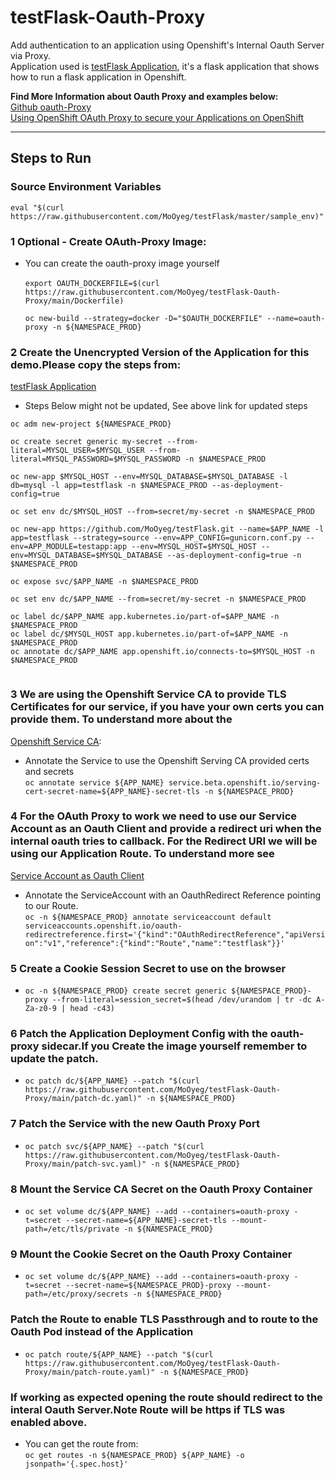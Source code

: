 # testFlask-Oauth-Proxy
Add authentication to an application using Openshift's Internal Oauth Server via Proxy.<br/> 
Application used is [testFlask Application]([https://link](https://github.com/MoOyeg/testFlask)), it's a flask application that shows how to run a flask application in Openshift.

**Find More Information about Oauth Proxy and examples below:** <br/>
[Github oauth-Proxy](https://github.com/openshift/oauth-proxy.git)<br/>
[Using OpenShift OAuth Proxy to secure your Applications on OpenShift](https://linuxera.org/oauth-proxy-secure-applications-openshift/)

----------

## Steps to Run
### Source Environment Variables
`eval "$(curl https://raw.githubusercontent.com/MoOyeg/testFlask/master/sample_env)"`

### 1 Optional - Create OAuth-Proxy Image:<br/>
- You can create the oauth-proxy image yourself<br/>   
`export OAUTH_DOCKERFILE=$(curl https://raw.githubusercontent.com/MoOyeg/testFlask-Oauth-Proxy/main/Dockerfile)`

  `oc new-build --strategy=docker -D="$OAUTH_DOCKERFILE" --name=oauth-proxy -n ${NAMESPACE_PROD}`

### 2 Create the Unencrypted Version of the Application for this demo.Please copy the steps from:<br/>
 [testFlask Application]([https://link](https://github.com/MoOyeg/testFlask.git))
- Steps Below might not be updated, See above link for updated steps
```
oc adm new-project ${NAMESPACE_PROD}

oc create secret generic my-secret --from-literal=MYSQL_USER=$MYSQL_USER --from-literal=MYSQL_PASSWORD=$MYSQL_PASSWORD -n $NAMESPACE_PROD

oc new-app $MYSQL_HOST --env=MYSQL_DATABASE=$MYSQL_DATABASE -l db=mysql -l app=testflask -n $NAMESPACE_PROD --as-deployment-config=true

oc set env dc/$MYSQL_HOST --from=secret/my-secret -n $NAMESPACE_PROD

oc new-app https://github.com/MoOyeg/testFlask.git --name=$APP_NAME -l app=testflask --strategy=source --env=APP_CONFIG=gunicorn.conf.py --env=APP_MODULE=testapp:app --env=MYSQL_HOST=$MYSQL_HOST --env=MYSQL_DATABASE=$MYSQL_DATABASE --as-deployment-config=true -n $NAMESPACE_PROD

oc expose svc/$APP_NAME -n $NAMESPACE_PROD

oc set env dc/$APP_NAME --from=secret/my-secret -n $NAMESPACE_PROD

oc label dc/$APP_NAME app.kubernetes.io/part-of=$APP_NAME -n $NAMESPACE_PROD
oc label dc/$MYSQL_HOST app.kubernetes.io/part-of=$APP_NAME -n $NAMESPACE_PROD
oc annotate dc/$APP_NAME app.openshift.io/connects-to=$MYSQL_HOST -n $NAMESPACE_PROD


```

### 3 We are using the Openshift Service CA to provide TLS Certificates for our service, if you have your own certs you can provide them. To understand more about the 
[Openshift Service CA]([https://link](https://docs.openshift.com/container-platform/4.6/security/certificates/service-serving-certificate.html)):

- Annotate the Service to use the Openshift Serving CA provided certs and secrets<br/>
`oc annotate service ${APP_NAME} service.beta.openshift.io/serving-cert-secret-name=${APP_NAME}-secret-tls -n ${NAMESPACE_PROD}`

### 4 For the OAuth Proxy to work we need to use our Service Account as an Oauth Client and provide a redirect uri when the internal oauth tries to callback. For the Redirect URI we will be using our Application Route. To understand more see 
[Service Account as Oauth Client]([https://link](https://docs.openshift.com/container-platform/4.6/authentication/using-service-accounts-as-oauth-client.html))

- Annotate the ServiceAccount with an OauthRedirect Reference pointing to our Route.<br/>
`oc -n ${NAMESPACE_PROD} annotate serviceaccount default serviceaccounts.openshift.io/oauth-redirectreference.first='{"kind":"OAuthRedirectReference","apiVersion":"v1","reference":{"kind":"Route","name":"testflask"}}'`

### 5 Create a Cookie Session Secret to use on the browser<br/>

  - `oc -n ${NAMESPACE_PROD} create secret generic ${NAMESPACE_PROD}-proxy --from-literal=session_secret=$(head /dev/urandom | tr -dc A-Za-z0-9 | head -c43)` 


### 6 Patch the Application Deployment Config with the oauth-proxy sidecar.If you Create the image yourself remember to update the patch.

   - `oc patch dc/${APP_NAME} --patch "$(curl https://raw.githubusercontent.com/MoOyeg/testFlask-Oauth-Proxy/main/patch-dc.yaml)" -n ${NAMESPACE_PROD}`

### 7 Patch the Service with the new Oauth Proxy Port

   - `oc patch svc/${APP_NAME} --patch "$(curl https://raw.githubusercontent.com/MoOyeg/testFlask-Oauth-Proxy/main/patch-svc.yaml)" -n ${NAMESPACE_PROD}`

### 8 Mount the Service CA Secret on the Oauth Proxy Container

   - `oc set volume dc/${APP_NAME} --add --containers=oauth-proxy -t=secret --secret-name=${APP_NAME}-secret-tls --mount-path=/etc/tls/private -n ${NAMESPACE_PROD}`

### 9 Mount the Cookie Secret on the Oauth Proxy Container
   - `oc set volume dc/${APP_NAME} --add --containers=oauth-proxy -t=secret --secret-name=${NAMESPACE_PROD}-proxy --mount-path=/etc/proxy/secrets -n ${NAMESPACE_PROD}`


### Patch the Route to enable TLS Passthrough and to route to the Oauth Pod instead of the Application
   - `oc patch route/${APP_NAME} --patch "$(curl https://raw.githubusercontent.com/MoOyeg/testFlask-Oauth-Proxy/main/patch-route.yaml)" -n ${NAMESPACE_PROD}`


### If working as expected opening the route should redirect to the interal Oauth Server.Note Route will be https if TLS was enabled above.
 - You can get the route from:<br/>
  `oc get routes -n ${NAMESPACE_PROD} ${APP_NAME} -o jsonpath='{.spec.host}'`
